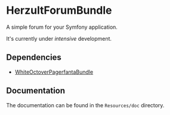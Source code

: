 HerzultForumBundle
==================

A simple forum for your Symfony application.

It's currently under *intensive* development.

## Dependencies

- [WhiteOctoverPagerfantaBundle][pagerfanta-bundle]

## Documentation

The documentation can be found in the `Resources/doc` directory.

[pagerfanta-bundle]: http://github.com/whiteoctober/WhiteOctoberPagerfantaBundle
